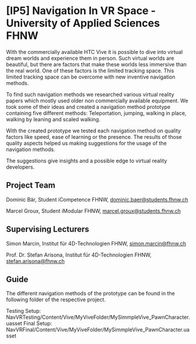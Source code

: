 # [IP5] Navigation In VR Space - University of Applied Sciences FHNW

With the commercially available HTC Vive it is possible to dive into virtual dream worlds and experience them in person. Such virtual worlds are beautiful, but there are factors that make these worlds less immersive than the real world. One of these factors is the limited tracking space. This limited tracking space can be overcome with new inventive navigation methods.

To find such navigation methods we researched various virtual reality papers which mostly used older non commercially available equipment. We took some of their ideas and created a navigation method prototype containing five different methods: Teleportation, jumping, walking in place, walking by leaning and scaled walking.

With the created prototype we tested each navigation method on quality factors like speed, ease of learning or the presence. The results of those quality aspects helped us making suggestions for the usage of the navigation methods.

The suggestions give insights and a possible edge to virtual reality developers.


## Project Team

Dominic Bär, Student iCompetence FHNW, dominic.baer@students.fhnw.ch

Marcel Groux, Student iModular FHNW, marcel.groux@students.fhnw.ch

## Supervising Lecturers
Simon Marcin, Institut für 4D-Technologien FHNW, simon.marcin@fhnw.ch

Prof. Dr. Stefan Arisona, Institut für 4D-Technologien FHNW, stefan.arisona@fhnw.ch

## Guide

The different navigation methods of the prototype can be found in the following folder of the respective project.

Testing Setup: NavVRTesting/Content/Vive/MyViveFolder/MySimmpleVive_PawnCharacter.uasset
Final Setup:   NavVRFinal/Content/Vive/MyViveFolder/MySimmpleVive_PawnCharacter.uasset
